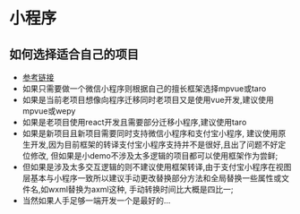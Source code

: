 # 小程序

## 如何选择适合自己的项目
* [参考链接](https://juejin.im/post/5c4c19f26fb9a049e3087a06)
* 如果只需要做一个微信小程序则根据自己的擅长框架选择mpvue或taro
* 如果是当前老项目想像向程序迁移同时老项目又是使用vue开发,建议使用mpvue或wepy
* 如果是老项目使用react开发且需要部分迁移小程序,建议使用taro
* 如果是新项目且新项目需要同时支持微信小程序和支付宝小程序, 建议使用原生开发,因为目前框架的转译支付宝小程序支持并不是很好,且出了问题不好定位修改, 但如果是小demo不涉及太多逻辑的项目都可以使用框架作为尝鲜; 
* 但如果是涉及太多交互逻辑的则不建议使用框架转译,由于支付宝小程序在视图层基本与小程序一致所以建议手动更改替换部分方法和全局替换一些属性或文件名,如wxml替换为axml这种, 手动转换时间比大概是四比一; 
* 当然如果人手足够一端开发一个是最好的...

